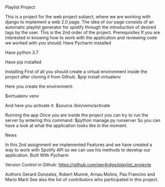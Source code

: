 Playlist Project

This is a project for the web project subject, where we are working with django to implement a web 2.0 page. The idea of ​​our page consists of an automatic playlist generator for spotify through the introduction of desired tags by the user. This is the 2nd order of the project.
Prerequisites
If you are interested in knowing how to work with the application and reviewing code we worked with you should:
Have Pycharm installed

Have python 3.7

Have pip installed

Installing
First of all you should create a virtual environment inside the project after cloning it from Github.
$pip install virtualenv

Here you create the environment:

$virtualenv venv

And here you activate it:
$source /bin/venv/activate
 
Running the app
Once you are inside the project you can try to run the server by entering this command: 
$python manage.py runserver
So you can have a look at what the application looks like in the moment.
 
News

In this 2nd assignment we implemented Features and we have created a way to work with Spotify API so we can use his methods to develop our application.
Built With
Pycharm
 
Version Control in Github: https://github.com/ger4rdgg/playlist_projecte
 
Authors
Gerard Gonzalez, Robert Munné, Arnau Molins, Pau Francino and Mario Martí
See also the list of contributors who participated in this project.
